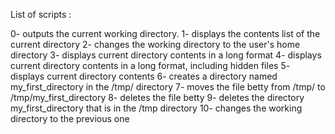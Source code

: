 List of scripts :

0- outputs the current working directory.
1- displays the contents list of the current directory
2- changes the working directory to the user's home directory
3- displays current directory contents in a long format
4- displays current directory contents in a long format, including hidden files
5- displays current directory contents
6- creates a directory named my_first_directory in the /tmp/ directory
7- moves the file betty from /tmp/ to /tmp/my_first_directory
8- deletes the file betty
9- deletes the directory my_first_directory that is in the /tmp directory
10- changes the working directory to the previous one